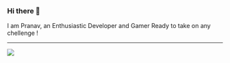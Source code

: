### Hi there 👋
I am Pranav, an Enthusiastic Developer and Gamer Ready to take on any chellenge !
____________________________________________________________________________________________________________________________________________

<a href="https://github.com/Pranav-Talmale">
  <img align="center" src="https://github-readme-stats.vercel.app/api?username=Pranav-Talmale&show_icons=true&theme=midnight-purple" />
</a>
